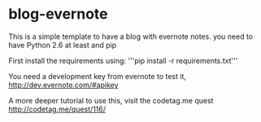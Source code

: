 blog-evernote
=============

This is a simple template to have a blog with evernote notes.
you need to have Python 2.6 at least and pip

First install the requirements using: 
'''pip install -r requirements.txt'''

You need a development key from evernote to test it, http://dev.evernote.com/#apikey

A more deeper tutorial to use this, visit the codetag.me quest http://codetag.me/quest/116/


